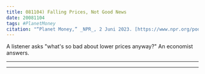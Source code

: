 ```yaml
---
title: 081104) Falling Prices, Not Good News
date: 20081104
tags: #PlanetMoney
citation: "“Planet Money,” _NPR_, 2 Juni 2023. [https://www.npr.org/podcasts/510289/planet-money](https://www.npr.org/podcasts/510289/planet-money) (diakses 4 Juni 2023)."
---
```


A listener asks "what's so bad about lower prices anyway?" An economist answers.

----

----
